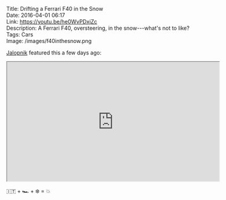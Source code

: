Title: Drifting a Ferrari F40 in the Snow  
Date: 2016-04-01 06:17  
Link: https://youtu.be/he0WvPDxjZc  
Description: A Ferrari F40, oversteering, in the snow---what's not to like?  
Tags: Cars  
Image: /images/f40inthesnow.png  

[Jalopnik][1] featured this a few days ago:

<iframe width="560" height="315" src="https://www.youtube.com/embed/he0WvPDxjZc" allowfullscreen></iframe>

🇮🇹 + 🏎 + ❄️ = 💥

[1]: http://jalopnik.com/this-gorgeous-ferrari-f40-snow-rally-video-is-what-drea-1767939148#_ga=1.52372393.1842132369.1458221860 "Jalopnik sharing the Ferrari F40 drifting video"